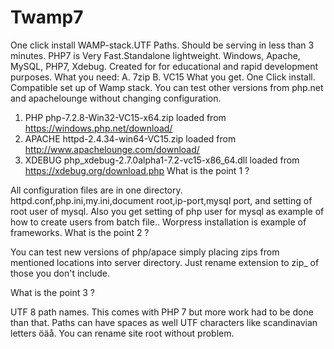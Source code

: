 # Twamp7
One click install WAMP-stack.UTF Paths. Should be serving in less than 3 minutes. 
PHP7 is Very Fast.Standalone lightweight. Windows, Apache, MySQL, PHP7, Xdebug. 
Created for for educational and rapid development purposes.
What you need:
A. 7zip
B. VC15
What you get. One Click install.
Compatible set up of Wamp stack. You can test other versions from php.net and apachelounge
without changing configuration.
1. PHP php-7.2.8-Win32-VC15-x64.zip loaded from https://windows.php.net/download/
2. APACHE httpd-2.4.34-win64-VC15.zip loaded from http://www.apachelounge.com/download/
3. XDEBUG php_xdebug-2.7.0alpha1-7.2-vc15-x86_64.dll loaded from https://xdebug.org/download.php
What is the point 1 ?

All configuration files are in one directory.
httpd.conf,php.ini,my.ini,document root,ip-port,mysql port, and setting of root user of mysql.
Also you get setting of php user for mysql as example of how to create users from batch file..
Worpress installation is example of frameworks. 
What is the point 2 ?

You can test new versions of php/apace simply placing zips from mentioned locations into server directory.
Just rename extension to zip_ of those you don't include.

What is the point 3 ?

UTF 8 path names. This comes with PHP 7 but more work had to be done than that.
Paths can have spaces as well UTF characters like scandinavian letters öäå.
You can rename site root without problem.






